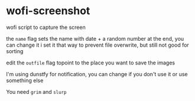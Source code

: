 # wofi-screenshot
wofi script to capture the screen

the ```name``` flag sets the name with date + a random number at the end, you can change it
i set it that way to prevent file overwrite, but still not good for sorting

edit the ```outfile``` flag topoint to the place you want to save the images

I'm using dunstfy for notification, you can change if you don't use it or use something else

You need ```grim``` and ```slurp```
